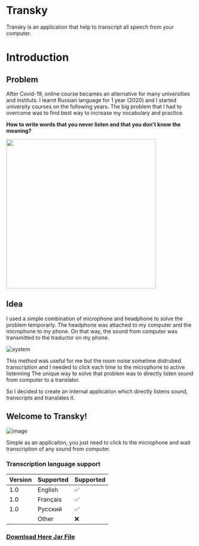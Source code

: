 # Transky
Transky is an application that help to transcript all speech from your computer.

# Introduction
## Problem

After Covid-19, online course becames an alternative for many universities and instituts.
I learnt Russian language for 1 year (2020) and I started university courses on the following years.
The big problem that I had to overcome was to find best way to increase my vocabulary and practice.

<Strong>How to write words that you never listen and that you don't know the meaning?</Strong>

<img src ="https://user-images.githubusercontent.com/49105704/137108765-4b3e46de-6dcc-4c43-b152-d6c5fec18cf0.jpg" width="400"/>

## Idea
I used a simple combination of microphone and headphone to solve the problem temporarly. The headphone was attached to my computer and the microphone to my phone.
On that way, the sound from computer was transmitted to the traductor on my phone.

![system](https://user-images.githubusercontent.com/49105704/137176410-46ae9b45-a202-4738-8eae-1a7e1436a92a.jpg)

This method was useful for me but the room noise sometime distrubed transcription and I needed to click each time to the microphone to active listenning
The unique way to solve that problem was to directly listen sound from computer to a translator.

So I decided to create an internal application which directly listens sound, transcripts and translates it.

## Welcome to Transky!

![image](https://user-images.githubusercontent.com/49105704/137181216-6922ccb2-50e1-4ab0-b501-ec8183f7f12b.png)

Simple as an applicaiton, you just need to click to the microphone and wait transcription of any sound from computer.

### Transcription language support

| Version | Supported          | Supported          |
| ------- | ------------------ | ------------------ |
| 1.0     | English            | :white_check_mark: |
| 1.0     | Français           | :white_check_mark: |
| 1.0     | Русский            | :white_check_mark: |
|         | Other              | :x:                |

<h3><a href='https://drive.google.com/file/d/1BNvzSCRnrB7oQYWOHqGKAIa_SQq4t3V5/view?usp=sharing'>Download Here Jar File</a></h3>
